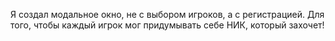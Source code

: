 Я создал модальное окно, не с выбором игроков, а с регистрацией. 
Для того, чтобы каждый игрок мог придумывать себе НИК, который захочет!